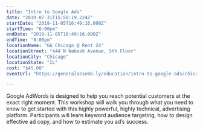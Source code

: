 ```yaml
---
title: "Intro to Google Ads"
date: "2019-07-31T15:50:19.224Z"
startDate: "2019-11-05T16:49:16.000Z"
startTime: "6:00pm"
endDate: "2019-11-05T16:49:16.000Z"
endTime: "8:00pm"
locationName: "GA Chicago @ Rent 24"
locationStreet: "444 N Wabash Avenue, 5th Floor"
locationCity: "Chicago"
locationState: "IL"
cost: "$45.00"
eventUrl: "https://generalassemb.ly/education/intro-to-google-ads/chicago/85023"

---
```


Google AdWords is designed to help you reach potential customers at the exact right moment. This workshop will walk you through what you need to know to get started with this highly powerful, highly technical, advertising platform. Participants will learn keyword audience targeting, how to design effective ad copy, and how to estimate you ad’s success.



